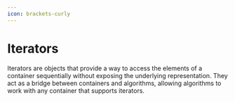 ```yaml
---
icon: brackets-curly
---
```


# Iterators

Iterators are objects that provide a way to access the elements of a container sequentially without exposing the underlying representation. They act as a bridge between containers and algorithms, allowing algorithms to work with any container that supports iterators.
